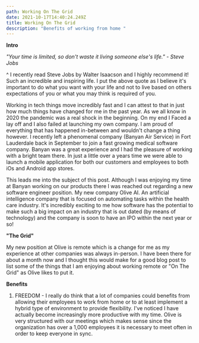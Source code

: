 ```yaml
---
path: Working On The Grid
date: 2021-10-17T14:40:24.249Z
title: Working On The Grid
description: "Benefits of working from home "
---
```

**Intro**

*"Your time is limited, so don't waste it living someone else's life." - Steve Jobs*

^ I recently read Steve Jobs by Walter Isaacson and I highly recommend it! Such an incredible and inspiring life. I put the above quote as I believe it's important to do what you want with your life and not to live based on others expectations of you or what you may think is required of you. 

Working in tech things move incredibly fast and I can attest to that in just how much things have changed for me in the past year. As we all know in 2020 the pandemic was a real shock in the beginning. On my end I Faced a lay off and I also failed at launching my own company. I am proud of everything that has happened in-between and wouldn't change a thing however. I recently left a phenomenal company (Banyan Air Service) in Fort Lauderdale back in September to join a fast growing medical software company. Banyan was a great experience and I had the pleasure of working with a bright team there. In just a little over a years time we were able to launch a mobile application for both our customers and employees to both iOs and Android app stores. 

This leads me into the subject of this post. Although I was enjoying my time at Banyan working on our products there I was reached out regarding a new software engineer position. My new company Olive AI. An artificial intelligence company that is focused on automating tasks within the health care industry. It's incredibly exciting to me how software has the potential to make such a big impact on an industry that is out dated (by means of technology) and the company is soon to have an IPO within the next year or so! 

**"The Grid"**

My new position at Olive is remote which is a change for me as my experience at other companies was always in-person. I have been there for about a month now and I thought this would make for a good blog post to list some of the things that I am enjoying about working remote or "On The Grid" as Olive likes to put it. 

**Benefits**

1. FREEDOM - I really do think that a lot of companies could benefits from allowing their employees to work from home or to at least implement a hybrid type of environment to provide flexibility. I've noticed I have actually become increasingly more productive with my time. Olive is very structured with our meetings which makes sense since the organization has over a 1,000 employees it is necessary to meet often in order to keep everyone in sync.